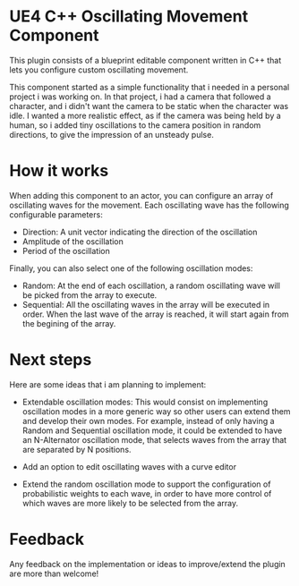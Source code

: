 # UE4 C++ Oscillating Movement Component
This plugin consists of a blueprint editable component written in C++ that lets you configure custom oscillating movement. 

This component started as a simple functionality that i needed in a personal project i was working on. In that project, i had a camera that followed a character, and i didn't want the camera to be static when the character was idle. I wanted a more realistic effect, as if the camera was being held by a human, so i added tiny oscillations to the camera position in random directions, to give the impression of an unsteady pulse.  

# How it works 
When adding this component to an actor, you can configure an array of oscillating waves for the movement. Each oscillating wave has the following configurable parameters:

* Direction: A unit vector indicating the direction of the oscillation
* Amplitude of the oscillation
* Period of the oscillation

Finally, you can also select one of the following oscillation modes:

* Random: At the end of each oscillation, a random oscillating wave will be picked from the array to execute.
* Sequential: All the oscillating waves in the array will be executed in order. When the last wave of the array is reached, it will start again from the begining of the array.

# Next steps
Here are some ideas that i am planning to implement:

* Extendable oscillation modes: This would consist on implementing oscillation modes in a more generic way so other users can extend them and develop their own modes. For example, instead of only having a Random and Sequential oscillation mode, it could be extended to have an N-Alternator oscillation mode, that selects waves from the array that are separated by N positions.

* Add an option to edit oscillating waves with a curve editor

* Extend the random oscillation mode to support the configuration of probabilistic weights to each wave, in order to have more control of which waves are more likely to be selected from the array.

# Feedback
Any feedback on the implementation or ideas to improve/extend the plugin are more than welcome!
